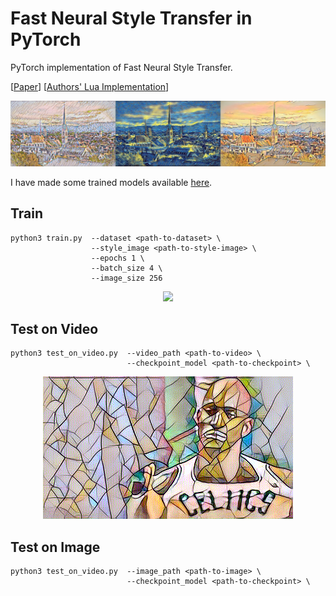 # Fast Neural Style Transfer in PyTorch

PyTorch implementation of Fast Neural Style Transfer.

[[Paper](https://cs.stanford.edu/people/jcjohns/eccv16/)] [[Authors' Lua Implementation](https://github.com/jcjohnson/fast-neural-style)]

<p align="center">
    <img src="assets/zurich.jpg" width="800"\>
</p>

I have made some trained models available [here](https://drive.google.com/drive/folders/1aRD6zakhcDImN2Y54qAT6f4801iLcCLB?usp=sharing).

## Train

```
python3 train.py  --dataset <path-to-dataset> \
                  --style_image <path-to-style-image> \
                  --epochs 1 \
                  --batch_size 4 \
                  --image_size 256
```

<p align="center">
    <img src="assets/celeba_mosaic.gif" width="400"\>
</p>

## Test on Video

```
python3 test_on_video.py  --video_path <path-to-video> \
                          --checkpoint_model <path-to-checkpoint> \
```

<p align="center">
    <img src="assets/stylized-celtics.gif" width="400"\>
</p>

## Test on Image

```
python3 test_on_video.py  --image_path <path-to-image> \
                          --checkpoint_model <path-to-checkpoint> \
```
